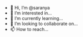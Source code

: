 - 👋 Hi, I’m @saranya
- 👀 I’m interested in...
- 🌱 I’m currently learning...
- 💞️ I’m looking to collaborate on...
- 📫 How to reach...

<!---
21ITR095/21ITR095 is a ✨ special ✨ repository because its `README.md` (this file) appears on your GitHub profile.
You can click the Preview link to take a look at your changes.
--->
